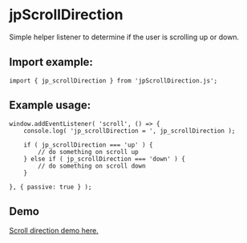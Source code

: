 # jpScrollDirection
Simple helper listener to determine if the user is scrolling up or down.

## Import example:
`import { jp_scrollDirection } from 'jpScrollDirection.js';`

## Example usage:
```
window.addEventListener( 'scroll', () => {
	console.log( 'jp_scrollDirection = ', jp_scrollDirection );

	if ( jp_scrollDirection === 'up' ) {
		// do something on scroll up
	} else if ( jp_scrollDirection === 'down' ) {
		// do something on scroll down
	}

}, { passive: true } );
```

## Demo
[Scroll direction demo here.](https://html-preview.github.io/?url=https://github.com/sparkjames/jpScrollDirection/blob/main/test.html)
